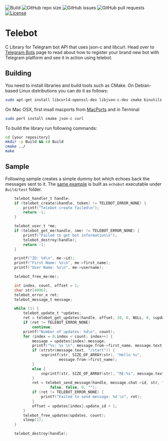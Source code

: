 ![Build](https://github.com/smartnode/telebot/workflows/Build/badge.svg)
![GitHub repo size](https://img.shields.io/github/repo-size/smartnode/telebot)
![GitHub issues](https://img.shields.io/github/issues/smartnode/telebot)
![GitHub pull requests](https://img.shields.io/github/issues-pr/smartnode/telebot)
[![License](https://img.shields.io/badge/License-Apache%202.0-blue.svg)](https://opensource.org/licenses/Apache-2.0)

# Telebot
C Library for Telegram bot API that uses json-c and libcurl.
Head over to [Telegram Bots](https://core.telegram.org/bots) page to read about how to register your brand new bot with Telegram platform and see it in action using telebot.

## Building
You need to install libraries and build tools such as CMake.
On Debian-based Linux distributions you can do it as follows:
```sh
sudo apt-get install libcurl4-openssl-dev libjson-c-dev cmake binutils make
```
On Mac OSX, first insall macports from [MacPorts](https://www.macports.org/install.php) and in Terminal
```sh
sudo port install cmake json-c curl
```
To build the library run following commands:
```sh
cd [your repository]
mkdir -p Build && cd Build
cmake ../
make
```

## Sample
Following sample creates a simple dummy bot which echoes back the messages sent to it.
The [same example](test/echobot) is built as `echobot` executable under `Build/test` folder.
```c
    telebot_handler_t handle;
    if (telebot_create(&handle, token) != TELEBOT_ERROR_NONE) {
        printf("Telebot create failed\n");
        return -1;
    }

    telebot_user_t *me;
    if (telebot_get_me(handle, &me) != TELEBOT_ERROR_NONE) {
        printf("Failed to get bot information\n");
        telebot_destroy(handle);
        return -1;
    }

    printf("ID: %d\n", me->id);
    printf("First Name: %s\n", me->first_name);
    printf("User Name: %s\n", me->username);

    telebot_free_me(me);

    int index, count, offset = 1;
    char str[4096];
    telebot_error_e ret;
    telebot_message_t message;

    while (1) {
        telebot_update_t *updates;
        ret = telebot_get_updates(handle, offset, 20, 0, NULL, 0, &updates, &count);
        if (ret != TELEBOT_ERROR_NONE)
            continue;
        printf("Number of updates: %d\n", count);
        for (index = 0;index < count; index++) {
            message = updates[index].message;
            printf("%s: %s \n", message.from->first_name, message.text);
            if (strstr(message.text, "/start")) {
                snprintf(str, SIZE_OF_ARRAY(str), "Hello %s",
                        message.from->first_name);
            }
            else {
                snprintf(str, SIZE_OF_ARRAY(str), "RE:%s", message.text);
            }
            ret = telebot_send_message(handle, message.chat->id, str, "",
                    false, false, 0, "");
            if (ret != TELEBOT_ERROR_NONE) {
                printf("Failed to send message: %d \n", ret);
            }
            offset = updates[index].update_id + 1;
        }
        telebot_free_updates(updates, count);
        sleep(1);
    }

    telebot_destroy(handle);
```